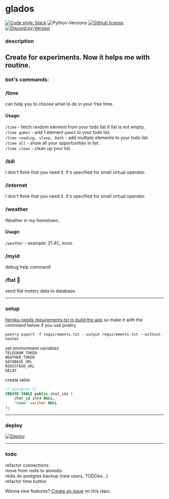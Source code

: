 # glados

[![Code style: black](https://img.shields.io/badge/code%20style-black-000000.svg)](https://github.com/psf/black)
![Python-Versions](https://img.shields.io/badge/python-3.9-blue)
[![GitHub license](https://img.shields.io/badge/license-MIT-blue.svg)](https://raw.githubusercontent.com/rvalien/orbbot/master/LICENSE)
[![Discord.py-Version](https://img.shields.io/badge/aiogram-2.13-blue)](https://pypi.org/project/discord.py/)

### description

Create for experiments. Now it helps me with routine.
---

### bot's commands: 

### /time  
can help you to choose what to do in your free time.  
#### Usage:
`/time` - fetch random element from your todo list if list is not empty.  
`/time game1` - add 1 element `game1` to your todo list.  
`/time reading, sleep, bath` - add multiple elements to your todo list.  
`/time all` - show all your opportunities in list.  
`/time clean` - clean up your list.


### /bill  
I don't think that you need it. It's specified for small virtual operator.


### /internet  
I don't think that you need it. It's specified for small virtual operator.


### /weather  
Weather in my hometown.
#### Usage:

`/weather` - example:  21.4C, ясно


### /myid  
debug help command


### /flat 🏡
send flat meters data to database.

---

### setup

[heroku needs requirements.txt to build the app](https://devcenter.heroku.com/articles/getting-started-with-python#declare-app-dependencies)
so make it with the command below if you use poetry
```shell
poetry export -f requirements.txt --output requirements.txt --without-hashes
```

set environment variables  
`TELEGRAM_TOKEN`  
`WEATHER_TOKEN`  
`DATABASE_URL`  
`REDISTOGO_URL`  
`DELAY`  

create table
```sql
/* postgres */
CREATE TABLE public.chat_ids (
	chat_id int4 NULL,
	"name" varchar NULL
);
```
---

### deploy

[![Deploy](https://www.herokucdn.com/deploy/button.png)](https://heroku.com/deploy?template=https://github.com/rvalien/GladOs)


---
### todo
refactor connections:  
move from redis to aioredis  
redis do postgres backup (new users, TODOes...)  
refactor time button  

Wanna new features? [Create an issue](https://github.com/rvalien/GladOs/issues) on this repo.